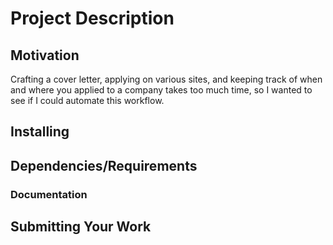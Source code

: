 # Project Description

## Motivation

Crafting a cover letter, applying on various sites, and keeping track of when and where you applied to
a company takes too much time, so I wanted to see if I could automate this workflow.

## Installing

## Dependencies/Requirements

### Documentation

## Submitting Your Work
